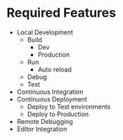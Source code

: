# Required Features

* Local Development
  * Build
    * Dev
    * Production
  * Run
    * Auto reload
  * Debug
  * Test
* Continuous Integration
* Continuous Deployment
  * Deploy to Test environments
  * Deploy to Production
* Remote Debugging
* Editor Integration

